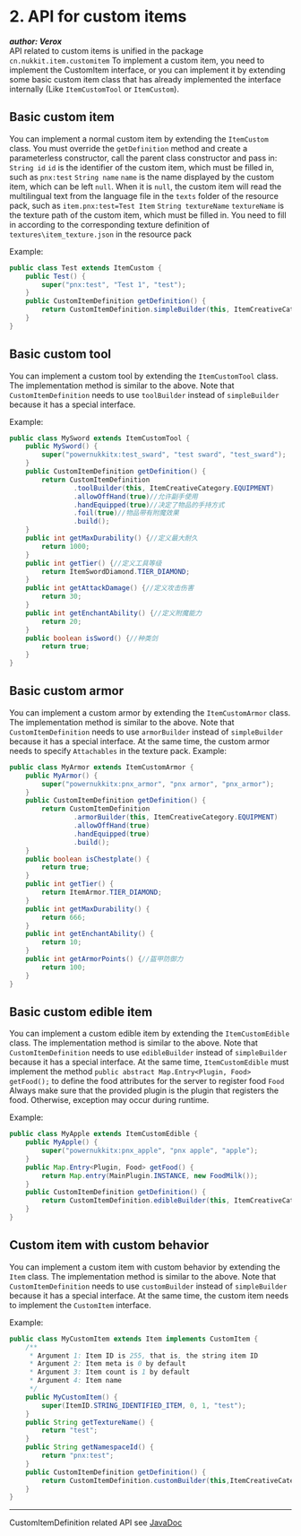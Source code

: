 # 2. API for custom items

_**author: Verox**_  
API related to custom items is unified in the package `cn.nukkit.item.customitem`
To implement a custom item, you need to implement the CustomItem interface, or you can implement it by extending some basic custom item class that has already implemented the interface internally (Like `ItemCustomTool` or `ItemCustom`).

## Basic custom item
You can implement a normal custom item by extending the `ItemCustom` class. You must override the `getDefinition` method and create a parameterless constructor, call the parent class constructor and pass in:
`String id`
`id` is the identifier of the custom item, which must be filled in, such as `pnx:test`
`String name`
`name` is the name displayed by the custom item, which can be left `null`. When it is `null`, the custom item will read the multilingual text from the language file in the `texts` folder of the resource pack, such as `item.pnx:test=Test Item`
`String textureName`
`textureName` is the texture path of the custom item, which must be filled in. You need to fill in according to the corresponding texture definition of `textures\item_texture.json` in the resource pack

Example:
```java
public class Test extends ItemCustom {
    public Test() {
        super("pnx:test", "Test 1", "test");
    }
    public CustomItemDefinition getDefinition() {
        return CustomItemDefinition.simpleBuilder(this, ItemCreativeCategory.EQUIPMENT).build();
    }
}
```
## Basic custom tool
You can implement a custom tool by extending the `ItemCustomTool` class. The implementation method is similar to the above. Note that `CustomItemDefinition` needs to use `toolBuilder` instead of `simpleBuilder` because it has a special interface.

Example:
```java
public class MySword extends ItemCustomTool {
    public MySword() {
        super("powernukkitx:test_sward", "test sward", "test_sward");
    }
    public CustomItemDefinition getDefinition() {
        return CustomItemDefinition
                .toolBuilder(this, ItemCreativeCategory.EQUIPMENT)
                .allowOffHand(true)//允许副手使用
                .handEquipped(true)//决定了物品的手持方式
                .foil(true)//物品带有附魔效果
                .build();
    }
    public int getMaxDurability() {//定义最大耐久
        return 1000;
    }
    public int getTier() {//定义工具等级
        return ItemSwordDiamond.TIER_DIAMOND;
    }
    public int getAttackDamage() {//定义攻击伤害
        return 30;
    }
    public int getEnchantAbility() {//定义附魔能力
        return 20;
    }
    public boolean isSword() {//种类剑
        return true;
    }
}
```
## Basic custom armor
You can implement a custom armor by extending the `ItemCustomArmor` class. The implementation method is similar to the above. Note that `CustomItemDefinition` needs to use `armorBuilder` instead of `simpleBuilder` because it has a special interface.
At the same time, the custom armor needs to specify `Attachables` in the texture pack.
Example:
```java
public class MyArmor extends ItemCustomArmor {
    public MyArmor() {
        super("powernukkitx:pnx_armor", "pnx armor", "pnx_armor");
    }
    public CustomItemDefinition getDefinition() {
        return CustomItemDefinition
                .armorBuilder(this, ItemCreativeCategory.EQUIPMENT)
                .allowOffHand(true)
                .handEquipped(true)
                .build();
    }
    public boolean isChestplate() {
        return true;
    }
    public int getTier() {
        return ItemArmor.TIER_DIAMOND;
    }
    public int getMaxDurability() {
        return 666;
    }
    public int getEnchantAbility() {
        return 10;
    }
    public int getArmorPoints() {//盔甲防御力
        return 100;
    }
}
```
## Basic custom edible item
You can implement a custom edible item by extending the `ItemCustomEdible` class. The implementation method is similar to the above. Note that `CustomItemDefinition` needs to use `edibleBuilder` instead of `simpleBuilder` because it has a special interface.
At the same time, `ItemCustomEdible` must implement the method `public abstract Map.Entry<Plugin, Food> getFood();` to define the food attributes for the server to register food `Food`
Always make sure that the provided plugin is the plugin that registers the food. Otherwise, exception may occur during runtime.

Example:
```java
public class MyApple extends ItemCustomEdible {
    public MyApple() {
        super("powernukkitx:pnx_apple", "pnx apple", "apple");
    }
    public Map.Entry<Plugin, Food> getFood() {
        return Map.entry(MainPlugin.INSTANCE, new FoodMilk());
    }
    public CustomItemDefinition getDefinition() {
        return CustomItemDefinition.edibleBuilder(this, ItemCreativeCategory.ITEMS).build();
    }
}
```
## Custom item with custom behavior
You can implement a custom item with custom behavior by extending the `Item` class. The implementation method is similar to the above. Note that `CustomItemDefinition` needs to use `customBuilder` instead of `simpleBuilder` because it has a special interface.
At the same time, the custom item needs to implement the `CustomItem` interface.

Example:
```java
public class MyCustomItem extends Item implements CustomItem {
    /**
     * Argument 1: Item ID is 255, that is, the string item ID
     * Argument 2: Item meta is 0 by default
     * Argument 3: Item count is 1 by default
     * Argument 4: Item name
     */
    public MyCustomItem() {
        super(ItemID.STRING_IDENTIFIED_ITEM, 0, 1, "test");
    }
    public String getTextureName() {
        return "test";
    }
    public String getNamespaceId() {
        return "pnx:test";
    }
    public CustomItemDefinition getDefinition() {
        return CustomItemDefinition.customBuilder(this,ItemCreativeCategory.EQUIPMENT).build();
    }
}
```

---------

CustomItemDefinition related API see [JavaDoc](https://javadoc.io/doc/cn.powernukkitx/powernukkitx/latest/cn/nukkit/item/customitem/CustomItemDefinition.html)
